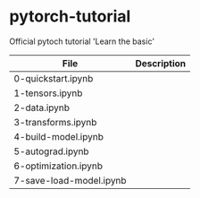 # pytorch-tutorial
Official pytoch tutorial 'Learn the basic'

| File | Description |
| --- | --- |
| 0-quickstart.ipynb |  |
| 1-tensors.ipynb |  |
| 2-data.ipynb |  |
| 3-transforms.ipynb |  |
| 4-build-model.ipynb |  |
| 5-autograd.ipynb |  |
| 6-optimization.ipynb |  |
| 7-save-load-model.ipynb |  |